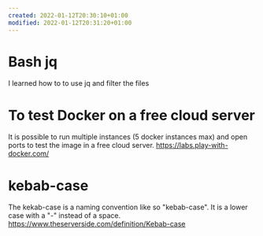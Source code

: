 ```yaml
---
created: 2022-01-12T20:30:10+01:00
modified: 2022-01-12T20:31:20+01:00
---
```


# Bash jq

I learned how to to use jq and filter the files


# To test Docker on a free cloud server
It is possible to run multiple instances (5 docker instances max) and open ports to test the image in a free cloud server. 
https://labs.play-with-docker.com/


# kebab-case
The kekab-case is a naming convention like so "kebab-case". It is a lower case with a "-" instead of a space. https://www.theserverside.com/definition/Kebab-case
